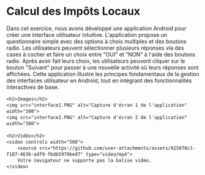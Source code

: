 <!DOCTYPE html>
<html lang="fr">
<head>
    <meta charset="UTF-8">
    <meta name="viewport" content="width=device-width, initial-scale=1.0">
    <title>Exercice Android Studio</title>
</head>
<body>
    <h1>Calcul des Impôts Locaux</h1>
    <p>
      Dans cet exercice, nous avons développé une application Android pour créer une interface utilisateur intuitive. L'application propose un questionnaire simple avec des options à choix multiples et des boutons radio. Les utilisateurs peuvent sélectionner plusieurs réponses via des cases à cocher et faire un choix entre "OUI" et "NON" à l'aide des boutons radio. Après avoir fait leurs choix, les utilisateurs peuvent cliquer sur le bouton "Suivant" pour passer à une nouvelle activité où leurs réponses sont affichées. Cette application illustre les principes fondamentaux de la gestion des interfaces utilisateur en Android, tout en intégrant des fonctionnalités interactives de base.
    </p>
    
    <h2>Images</h2>
    <img src="interface1.PNG" alt="Capture d'écran 1 de l'application" width="300">
    <img src="interface2.PNG" alt="Capture d'écran 2 de l'application" width="300">

    <h2>Vidéo</h2>
    <video controls width="500">
        <source src="https://github.com/user-attachments/assets/925078c1-f187-4636-adf9-fbdb5979bed7" type="video/mp4">
        Votre navigateur ne supporte pas la balise vidéo.
    </video>
</body>
</html>
